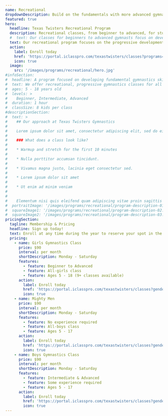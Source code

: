 ```yaml
---
name: Recreational
dropdownDescription: Build on the fundamentals with more advanced gymnastics skills.
featured: true
hero:
  headline: Texas Twisters Recreational Program
  description: Recreational classes, from beginner to advanced, for students age 5+ with a focus on developing and refining fundamental gymnastics skills on bars, beam, floor, vault, and trampolines.
  #  text: Our classes for beginners to advanced gymnasts focus on developing fundamental skills on the vault, uneven bars, beam, and floor. Gymnasts will enjoy learning new skills, making new friends, and discovering the importance of teamwork.
  text: Our recreational program focuses on the progressive development of gymnastics skills from the ground up, all while gaining confidence, coordination, flexibility, and strength.
  action:
    label: Enroll today
    href: 'https://portal.iclasspro.com/texastwisters/classes?programs=16'
    icon: true
  image:
    src: '/images/programs/recreational/hero.jpg'
#infoSection:
#  headline: A program focused on developing fundamental gymnastics skills
#  text: We offer recreational, progressive gymnastics classes for all experience levels. Contact us today to schedule an evaluation and find the perfect fit!
#  ages: 5 - 18 years old
#  levels: >
#    Beginner, Intermediate, Advanced
#  duration: 1 hour
#  classSize: 8 kids per class
#descriptionSection:
#  text: >
#    ## Our approach at Texas Twisters Gymnastics
#
#    Lorem ipsum dolor sit amet, consectetur adipiscing elit, sed do eiusmod tempor incididunt ut labore et dolore magna aliqua. Nisl pretium fusce id velit ut. Id porta nibh venenatis cras sed felis eget velit. Ut morbi tincidunt augue interdum velit. Ipsum faucibus vitae aliquet nec ullamcorper sit amet. Viverra orci sagittis eu volutpat odio facilisis mauris. Diam quis enim lobortis scelerisque fermentum. Viverra mauris in aliquam sem fringilla.
#
#    ### What does a class look like?
#
#    * Warmup and stretch for the first 10 minutes
#
#    * Nulla porttitor accumsan tincidunt.
#
#    * Vivamus magna justo, lacinia eget consectetur sed.
#
#    * Lorem ipsum dolor sit amet
#
#    * Ut enim ad minim veniam
#
#
#    Elementum nisi quis eleifend quam adipiscing vitae proin sagittis nisl. Viverra vitae congue eu consequat ac felis donec et odio. Euismod nisi porta lorem mollis aliquam ut porttitor. Sed nisi lacus sed viverra tellus. Augue lacus viverra vitae congue eu consequat ac felis donec. Elementum pulvinar etiam non quam lacus. Ut venenatis tellus in metus vulputate. Ultrices dui sapien eget mi proin sed libero enim. Id velit ut tortor pretium viverra suspendisse.
#  portraitImage: '/images/programs/recreational/program-description-01.jpg'
#  squareImage1: '/images/programs/recreational/program-description-02.jpg'
#  squareImage2: '/images/programs/recreational/program-description-03.jpg'
pricingSection:
  tagline: Membership & Pricing
  headline: Sign up today!
  text: Enroll at any time during the year to reserve your spot in the class. Advanced classes will require an evaluation. Please contact us to schedule. We look forward to having you join us!
  pricing:
    - name: Girls Gymnastics Class
      price: $90
      interval: per month
      shortDescription: Monday - Saturday
      features:
        - feature: Beginner to Advanced
        - feature: All-girls class
        - feature: Ages 5 - 18 (9+ classes available)
      action:
        label: Enroll today
        href: 'https://portal.iclasspro.com/texastwisters/classes?genders=0&programs=16'
        icon: true
    - name: Mighty Men
      price: $90
      interval: per month
      shortDescription: Monday - Saturday
      features:
        - feature: No experience required
        - feature: All-boys class
        - feature: Ages 5 - 17
      action:
        label: Enroll today
        href: 'https://portal.iclasspro.com/texastwisters/classes?genders=1&programs=16'
        icon: true
    - name: Boys Gymnastics Class
      price: $90
      interval: per month
      shortDescription: Monday - Saturday
      features:
        - feature: Intermediate & Advanced
        - feature: Some experience required
        - feature: Ages 5 - 17
      action:
        label: Enroll today
        href: 'https://portal.iclasspro.com/texastwisters/classes?genders=1&levels=3,7&programs=16'
        icon: true
---
```


